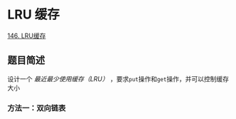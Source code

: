 # LRU 缓存

[146. LRU缓存](https://leetcode.cn/problems/lru-cache/description/)

## 题目简述 
设计一个 *最近最少使用缓存（LRU）* ，要求`put`操作和`get`操作，并可以控制缓存大小

### 方法一：双向链表

